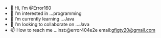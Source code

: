 - 👋 Hi, I’m @Error160
- 👀 I’m interested in ...programming
- 🌱 I’m currently learning ...Java
- 💞️ I’m looking to collaborate on ...Java
- 📫 How to reach me ...inst:@error404e2e
email:gfjgty20@gmail.com

<!---
Error160/Error160 is a ✨ special ✨ repository because its `README.md` (this file) appears on your GitHub profile.
You can click the Preview link to take a look at your changes.
--->
